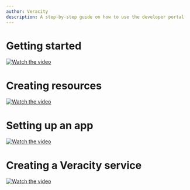 ```yaml
---
author: Veracity
description: A step-by-step guide on how to use the developer portal
---
```


# Getting started 

[![Watch the video](https://img.youtube.com/vi/T-D1KVIuvjA/maxresdefault.jpg)](https://brandcentral.dnv.com/mars/embed?o=55A3D8D74ED78BAD&c=10651&a=N)

# Creating resources 

[![Watch the video](https://img.youtube.com/vi/T-D1KVIuvjA/maxresdefault.jpg)](https://brandcentral.dnv.com/mars/embed?o=6F95E8DCB2669A8B&c=10651&a=N)

# Setting up an app
[![Watch the video](https://img.youtube.com/vi/T-D1KVIuvjA/maxresdefault.jpg)](https://brandcentral.dnv.com/mars/embed?o=231C2B4325BC4746&c=10651&a=N)

# Creating a Veracity service
[![Watch the video](https://img.youtube.com/vi/T-D1KVIuvjA/maxresdefault.jpg)](https://brandcentral.dnv.com/mars/embed?o=60ABE550617D6AD6&c=10651&a=N)
